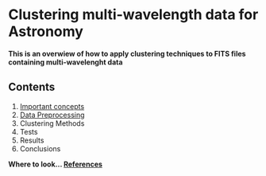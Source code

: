 Clustering multi-wavelength data for Astronomy
==========
**This is an overwiew of how to apply clustering techniques to FITS files containing multi-wavelenght data**

Contents
----------
1. [Important concepts](https://github.com/LaurethTeX/Clustering/blob/master/Concepts.md)
2. [Data Preprocessing](https://github.com/LaurethTeX/Clustering/blob/master/Preprocessing.md)
3. Clustering Methods
4. Tests
5. Results
6. Conclusions

 **Where to look... [References](https://github.com/LaurethTeX/Clustering/blob/master/References.md)**
